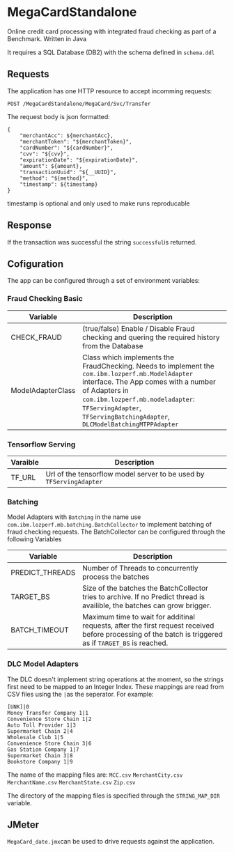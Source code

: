 # MegaCardStandalone

 Online credit card processing with integrated fraud checking as part of a Benchmark. Written in Java

It requires a SQL Database (DB2) with the schema defined in `schema.ddl`



## Requests

The application has one HTTP resource  to accept incomming requests: 

```
POST /MegaCardStandalone/MegaCard/Svc/Transfer
```

The request body is json formatted:

```
{
    "merchantAcc": ${merchantAcc},
    "merchantToken": "${merchantToken}",
    "cardNumber": "${cardNumber}",
    "cvv": "${cvv}",
    "expirationDate": "${expirationDate}",
    "amount": ${amount},
    "transactionUuid": "${__UUID}",
    "method": "${method}",
    "timestamp": ${timestamp}
}
```

timestamp is optional and only used to make runs reproducable



## Response

If the transaction was successful the string `successful`is returned.



## Cofiguration

The app can be configured through a set of environment variables:

### Fraud Checking Basic

| Variable          | Description                                                  |
| ----------------- | ------------------------------------------------------------ |
| CHECK_FRAUD       | (true/false) Enable / Disable Fraud checking and quering the required history from the Database |
| ModelAdapterClass | Class which implements the FraudChecking. Needs to implement the `com.ibm.lozperf.mb.ModelAdapter` interface. The App comes with a number of Adapters in `com.ibm.lozperf.mb.modeladapter`:<br />`TFServingAdapter`, `TFServingBatchingAdapter`, `DLCModelBatchingMTPPAdapter` |

### Tensorflow Serving

| Varaible | Description                                                  |
| -------- | ------------------------------------------------------------ |
| TF_URL   | Url of the tensorflow model server to be used by `TFServingAdapter` |

### Batching

Model Adapters with `Batching` in the name use `com.ibm.lozperf.mb.batching.BatchCollector` to implement batching of fraud checking requests. The BatchCollector can be configured through the following Variables

| Variable        | Description                                                  |
| --------------- | ------------------------------------------------------------ |
| PREDICT_THREADS | Number of Threads to concurrently process the batches        |
| TARGET_BS       | Size of the batches the BatchCollector tries to archive. If no Predict thread is availible, the batches can grow brigger. |
| BATCH_TIMEOUT   | Maximum time to wait for additinal requests, after the first request received before processing of the batch is triggered as if `TARGET_BS` is reached. |

### DLC Model Adapters

The DLC doesn't implement string operations at the moment, so the strings first need to be mapped to an Integer Index. These mappings are read from CSV files using the `|`as the seperator. For example:

```
[UNK]|0
Money Transfer Company 1|1
Convenience Store Chain 1|2
Auto Toll Provider 1|3
Supermarket Chain 2|4
Wholesale Club 1|5
Convenience Store Chain 3|6
Gas Station Company 1|7
Supermarket Chain 3|8
Bookstore Company 1|9
```

The name of the mapping files are: `MCC.csv` `MerchantCity.csv`  `MerchantName.csv`  `MerchantState.csv`  `Zip.csv`

The directory of the mapping files is specified through the `STRING_MAP_DIR` variable.



## JMeter

`MegaCard_date.jmx`can be used to drive requests against the application.